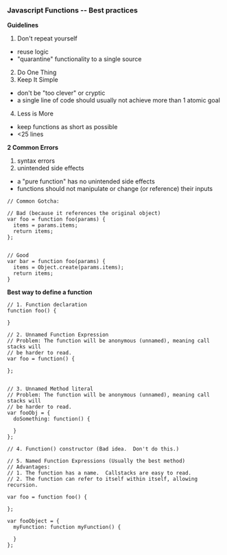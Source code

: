 ### Javascript Functions -- Best practices

**Guidelines**
1. Don't repeat yourself
- reuse logic
- "quarantine" functionality to a single source
2. Do One Thing
3. Keep It Simple
- don't be "too clever" or cryptic
- a single line of code should usually not achieve more than 1 atomic goal
4. Less is More
- keep functions as short as possible
- <25 lines

**2 Common Errors**
1. syntax errors
2. unintended side effects
- a "pure function" has no unintended side effects
- functions should not manipulate or change (or reference) their inputs

```
// Common Gotcha:

// Bad (because it references the original object)
var foo = function foo(params) {
  items = params.items;
  return items;
};


// Good
var bar = function foo(params) {
  items = Object.create(params.items);
  return items;
}
```

**Best way to define a function**
```
// 1. Function declaration
function foo() {
  
}

// 2. Unnamed Function Expression
// Problem: The function will be anonymous (unnamed), meaning call stacks will
// be harder to read.
var foo = function() {
  
};


// 3. Unnamed Method literal
// Problem: The function will be anonymous (unnamed), meaning call stacks will
// be harder to read.
var fooObj = {
  doSomething: function() {

  }
};

// 4. Function() constructor (Bad idea.  Don't do this.)

// 5. Named Function Expressions (Usually the best method)
// Advantages: 
// 1. The function has a name.  Callstacks are easy to read.
// 2. The function can refer to itself within itself, allowing recursion.

var foo = function foo() {
  
};

var fooObject = {
  myFunction: function myFunction() {

  }
};


```